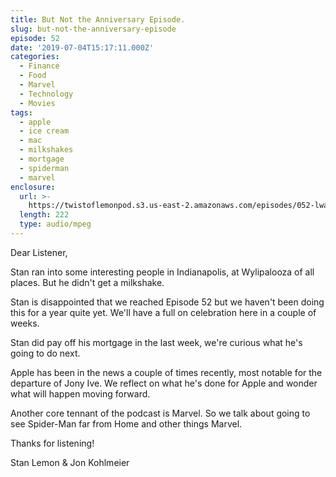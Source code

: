 ```yaml
---
title: But Not the Anniversary Episode.
slug: but-not-the-anniversary-episode
episode: 52
date: '2019-07-04T15:17:11.000Z'
categories:
  - Finance
  - Food
  - Marvel
  - Technology
  - Movies
tags:
  - apple
  - ice cream
  - mac
  - milkshakes
  - mortgage
  - spiderman
  - marvel
enclosure:
  url: >-
    https://twistoflemonpod.s3.us-east-2.amazonaws.com/episodes/052-lwatol-20190704.mp3
  length: 222
  type: audio/mpeg
---
```


Dear Listener,

Stan ran into some interesting people in Indianapolis, at Wylipalooza of all places. But he didn't get a milkshake.

Stan is disappointed that we reached Episode 52 but we haven't been doing this for a year quite yet. We'll have a full on celebration here in a couple of weeks.

Stan did pay off his mortgage in the last week, we're curious what he's going to do next.

Apple has been in the news a couple of times recently, most notable for the departure of Jony Ive. We reflect on what he's done for Apple and wonder what will happen moving forward.

Another core tennant of the podcast is Marvel. So we talk about going to see Spider-Man far from Home and other things Marvel.

Thanks for listening!

Stan Lemon & Jon Kohlmeier

